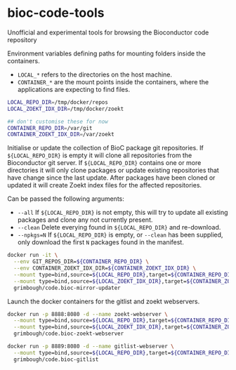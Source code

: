 # bioc-code-tools

Unofficial and experimental tools for browsing the Bioconductor code repository

Environment variables defining paths for mounting folders inside the containers.
- `LOCAL_*` refers to the directories on the host machine.  
- `CONTAINER_*` are the mount points inside the containers, where the applications are expecting to find files.

```bash
LOCAL_REPO_DIR=/tmp/docker/repos
LOCAL_ZOEKT_IDX_DIR=/tmp/docker/zoekt

## don't customise these for now
CONTAINER_REPO_DIR=/var/git
CONTAINER_ZOEKT_IDX_DIR=/var/zoekt
```

Initialise or update the collection of BioC package git repositories.  If `${LOCAL_REPO_DIR}` is empty it will clone all repositories from the Bioconductor git server.  If `${LOCAL_REPO_DIR}` contains one or more directories it will only clone packages or update existing repositories that have change since the last update.  After packages have been cloned or updated it will create Zoekt index files for the affected repositories.

Can be passed the following arguments:

  - `--all`     If `${LOCAL_REPO_DIR}` is not empty, this will try to update all existing packages and clone any not currently present.
  - `--clean`   Delete everying found in `${LOCAL_REPO_DIR}` and re-download.
  - `--npkgs=N` If `${LOCAL_REPO_DIR}` is empty, or `--clean` has been supplied, only download the first `N` packages found in the manifest.

```bash
docker run -it \
  --env GIT_REPOS_DIR=${CONTAINER_REPO_DIR} \
  --env CONTAINER_ZOEKT_IDX_DIR=${CONTAINER_ZOEKT_IDX_DIR} \
  --mount type=bind,source=${LOCAL_REPO_DIR},target=${CONTAINER_REPO_DIR} \
  --mount type=bind,source=${LOCAL_ZOEKT_IDX_DIR},target=${CONTAINER_ZOEKT_IDX_DIR} \
  grimbough/code.bioc-mirror-updater
```

Launch the docker containers for the gitlist and zoekt webservers.  

```bash
docker run -p 8888:8080 -d --name zoekt-webserver \
  --mount type=bind,source=${LOCAL_REPO_DIR},target=${CONTAINER_REPO_DIR} \
  --mount type=bind,source=${LOCAL_ZOEKT_IDX_DIR},target=${CONTAINER_ZOEKT_IDX_DIR} \
  grimbough/code.bioc-zoekt-webserver

docker run -p 8889:8080 -d --name gitlist-webserver \
  --mount type=bind,source=${LOCAL_REPO_DIR},target=${CONTAINER_REPO_DIR} \
  grimbough/code.bioc-gitlist
```